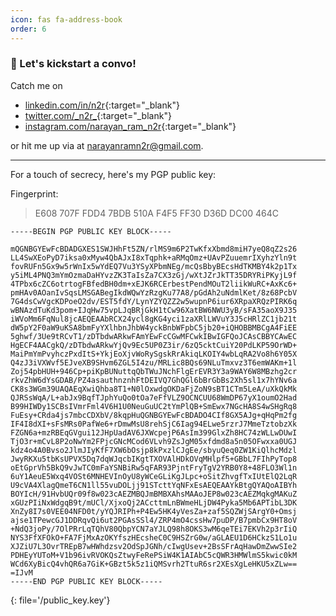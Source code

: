 ```yaml
---
icon: fas fa-address-book
order: 6
---
```


### 👋 Let's kickstart a convo! 

Catch me on 
- <i class="fa-brands fa-linkedin"></i> [linkedin.com/in/n2r](https://www.linkedin.com/in/n2r/){:target="_blank"}
- <i class="fa-brands fa-x-twitter"></i> [twitter.com/\_n2r_](https://twitter.com/_n2r_){:target="_blank"}
- <i class="fa-brands fa-instagram"></i> [instagram.com/narayan_ram_n2r](https://www.instagram.com/narayan_ram_n2r/){:target="_blank"}

or hit me up via <i class="fas fa-envelope"></i> at [narayanramn2r@gmail.com](mailto:narayanramn2r@gmail.com).

---

For a touch of secrecy, here's my PGP public key:

Fingerprint:
> E608 707F FDD4 7BDB 510A F4F5 FF30 D36D DC00 464C

```
-----BEGIN PGP PUBLIC KEY BLOCK-----

mQGNBGYEwFcBDADGXES1SWJHhFt5ZN/rlMS9m6P2TwKfxXbmd8miH7yeQ8qZ2s26
LL4SwXEoPyD7iksa0xMyw4QbAJxI8xTqphk+aRMqOmz+UAvPZuuemrIXyhzYln9t
fovRUFn5Gx9w5rWnIx5wYdEQ7Vu3YSyXPbmNEg/mcQsBbyBEcsHdTKMBY4k2p1Tx
y5iML4PNQ3mYmOzmaDaHYvzZK3TaIsZa7CX3zGj/wXtJZrJkTT35DRYRiPKyjL9f
4TPbx6cZC6otrtogFBfedBH0dm+xEJK6RCErbestPendMOuT2liikWuRC+AxKc6+
pmHAv0AOanIvSqsLMSGABegIkdWQwYzRzgKu77A8/pGdAh2uNdmlKet/8z68PcbV
7G4dsCwVgcKDPoeO2dv/EST5fdY/LynYZYQZZ2w5wupnP6iur6XRpaXRQzPIRK6q
wBNAzdTuKd3pom+IJqHw75vpLJqBRjGkH1tCw96XatBW6NWU3yB/sFA35aoX9J35
iWVoMm6FqNul8jcAEQEAAbRCX24ycl8gKG4yci1zaXRlLWVuY3J5cHRlZC1jb21t
dW5pY2F0aW9uKSA8bmFyYXlhbnJhbW4yckBnbWFpbC5jb20+iQHOBBMBCgA4FiEE
5ghwf/3Ue9tRCvT1/zDTbdwARkwFAmYEwFcCGwMFCwkIBwIGFQoJCAsCBBYCAwEC
HgECF4AACgkQ/zDTbdwARkwYjQv9Ec5UP0Z3ir/6zQ5cktCuiY20PdLKP59OrWD+
MaiPmYmPvyhczPxdItS+YkjEoXjvWoRySgskRrAkiqLKOIY4wbLqRA2Vo8h6Y05X
Q4zJ3iVXWvf5EJveXB9SHvm6ZGL5I4zu/MRLic8BQs69NLuTmxvz3T6emWAKm+1l
Zoj54pbHUH+946Cp+piKpBUNuttqQbTWuJNchFlgErEVR3Y3a9WAY6W8MBzhg2cr
rkvZhW6dYsGDAB/PZ4asauthnznhFtDEIVQ7GhQGl6bBrGbBs2Xh5sl1x7hYNv6a
CK8s3WGm39UAQAEqXwiQhba8T1+N0lOxwdgOKDaFjZoN9sBT1CTm5LeA/uXkQkMk
QJRSsWqA/L+abJx9BqfTJphYuQo0tOa7eFfVLZ9OCNCUU68WmDP67yX1oumO2Had
B99HIWDy1SCBsIVmrFml4V6H1U0NeuGuUC2tYmPlQB+SmEwx7NGcHA8S4wSHgRq8
FuEsy+CRda4js7mbcCDXbV/8kqpHuQGNBGYEwFcBDADO4CIf8GX5AJg+qHqPm2fg
IF4I8dXI+sFsMRs0PafWe6+rDmwMsU8rehSjC6Iag94ELwe5rzrJ7MmeTztobzXk
FZGN6a+mzRBEqGVgui12JHpUadAV6JXWcpejP6AsIm399GlxZh8HC74zWLLwDUwI
TjO3r+mCvL8P2oNwYm2FPjcGNcMCod6VLvh9ZsJgM05xfdmd8a5n05OFwxxa0UGJ
kdz4o4A0Bvso2JlmJIyKfF7XW6bOsjp8kPxzlCJgEe/sbyuQeq0ZW1KiQlhcMdzl
JwyRKXu5tbKsUPVX5Dq7dqWJqcbIKgtTXOVAlHDkOVqMHlpf5+GBbL7FIhPyTop8
oEtGprVh5BkQ9vJwTC0mFaYSNBiRw5qFAR93PjntFryTgV2YRB0Y8+48FLO3Wl1n
6uY1AeuE5Wxq4VOSt6MNHEVInOyU8yWCeGLiKgJLpc+oSitZhvgfTxIUtElQ2LqR
U9cVA4XlagQmeT6CN1ll55vuDOLjj91STcttYqNFxEsAEQEAAYkBtgQYAQoAIBYh
BOYIcH/91HvbUQr09f8w023cAEZMBQJmBMBXAhsMAAoJEP8w023cAEZMqkgMAKuZ
xGUzPIiNxWdgqB9t/mUCl/XjxoQj2ACcttmLnBWmeHLjDW4Pyka5Mb6APTibL3DK
XnZy8I7s0VEE04NFD0t/yYQJRIPh+P4Ew5HK4yVesZa+zaf5SQZWjSArgY0+Omsj
ajse1TPewcGJ1DDRqvQi6ut2PGAsSSl4/ZRP4mO4cssHw7puDP/B7pmbCx9HT8oV
+NdQ3joPy/7OlPRrLqTQhV80QbpYCN7aYJLQ98h8OKS3wM6qeTEi7EKVh2p3rIiQ
NYS3FfXFOkO+FA7FjMxAzOKYfszHEcsheC0C9HSZrG0w/aGLAEU1D6HCkzS1Lo1u
XJZiU7L3OvrTREpB7wHWhdzsv2OdSpJGNh/cIwgUsev+2BsSFrAqHawDmZwwSIe2
PDHEyYUToM+V1b96ivRVOKQsZtwyFeRePSiW4K1AIAbC5cQWR3HMWlmS5kwic0kM
WCd6XyBicQ4vhQR6a7GiK+GBzt5k5z1iQMSvrh2TtuR6sr2XEsXgLeHKU5xZLw==
=IJvM
-----END PGP PUBLIC KEY BLOCK-----
```
{: file='/public_key.key'}